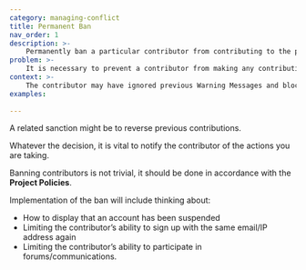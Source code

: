 ```yaml
---
category: managing-conflict
title: Permanent Ban
nav_order: 1
description: >-
    Permanently ban a particular contributor from contributing to the project. 
problem: >-
    It is necessary to prevent a contributor from making any contributions to the entire database
context: >-
    The contributor may have ignored previous Warning Messages and blocks; or the nature of the issue may be serious enough to implement the ban immediately, following the guidance in the project’s Published Policies.
examples:
    
---
```


A related sanction might be to reverse previous contributions.

Whatever the decision, it is vital to notify the contributor of the actions you are taking. 

Banning contributors is not trivial, it should be done in accordance with the **Project Policies**.

Implementation of the ban will include thinking about:

* How to display that an account has been suspended
* Limiting the contributor’s ability to sign up with the same email/IP address again
* Limiting the contributor’s ability to participate in forums/communications. 
